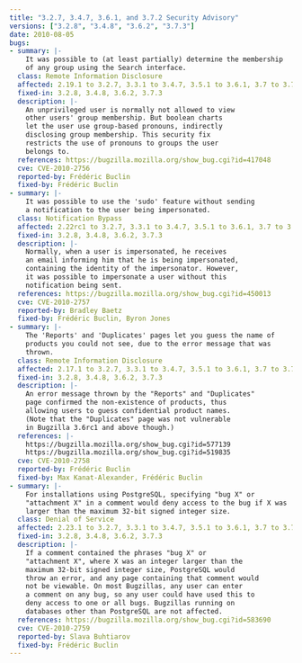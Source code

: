 ```yaml
---
title: "3.2.7, 3.4.7, 3.6.1, and 3.7.2 Security Advisory"
versions: ["3.2.8", "3.4.8", "3.6.2", "3.7.3"]
date: 2010-08-05
bugs:
- summary: |-
    It was possible to (at least partially) determine the membership
    of any group using the Search interface.
  class: Remote Information Disclosure
  affected: 2.19.1 to 3.2.7, 3.3.1 to 3.4.7, 3.5.1 to 3.6.1, 3.7 to 3.7.2
  fixed-in: 3.2.8, 3.4.8, 3.6.2, 3.7.3
  description: |-
    An unprivileged user is normally not allowed to view
    other users' group membership. But boolean charts
    let the user use group-based pronouns, indirectly
    disclosing group membership. This security fix
    restricts the use of pronouns to groups the user
    belongs to.
  references: https://bugzilla.mozilla.org/show_bug.cgi?id=417048
  cve: CVE-2010-2756
  reported-by: Frédéric Buclin
  fixed-by: Frédéric Buclin
- summary: |-
    It was possible to use the 'sudo' feature without sending
    a notification to the user being impersonated.
  class: Notification Bypass
  affected: 2.22rc1 to 3.2.7, 3.3.1 to 3.4.7, 3.5.1 to 3.6.1, 3.7 to 3.7.2
  fixed-in: 3.2.8, 3.4.8, 3.6.2, 3.7.3
  description: |-
    Normally, when a user is impersonated, he receives
    an email informing him that he is being impersonated,
    containing the identity of the impersonator. However,
    it was possible to impersonate a user without this
    notification being sent.
  references: https://bugzilla.mozilla.org/show_bug.cgi?id=450013
  cve: CVE-2010-2757
  reported-by: Bradley Baetz
  fixed-by: Frédéric Buclin, Byron Jones
- summary: |-
    The 'Reports' and 'Duplicates' pages let you guess the name of
    products you could not see, due to the error message that was
    thrown.
  class: Remote Information Disclosure
  affected: 2.17.1 to 3.2.7, 3.3.1 to 3.4.7, 3.5.1 to 3.6.1, 3.7 to 3.7.2
  fixed-in: 3.2.8, 3.4.8, 3.6.2, 3.7.3
  description: |-
    An error message thrown by the "Reports" and "Duplicates"
    page confirmed the non-existence of products, thus
    allowing users to guess confidential product names.
    (Note that the "Duplicates" page was not vulnerable
    in Bugzilla 3.6rc1 and above though.)
  references: |-
    https://bugzilla.mozilla.org/show_bug.cgi?id=577139
    https://bugzilla.mozilla.org/show_bug.cgi?id=519835
  cve: CVE-2010-2758
  reported-by: Frédéric Buclin
  fixed-by: Max Kanat-Alexander, Frédéric Buclin
- summary: |-
    For installations using PostgreSQL, specifying "bug X" or
    "attachment X" in a comment would deny access to the bug if X was
    larger than the maximum 32-bit signed integer size.
  class: Denial of Service
  affected: 2.23.1 to 3.2.7, 3.3.1 to 3.4.7, 3.5.1 to 3.6.1, 3.7 to 3.7.2
  fixed-in: 3.2.8, 3.4.8, 3.6.2, 3.7.3
  description: |-
    If a comment contained the phrases "bug X" or
    "attachment X", where X was an integer larger than the
    maximum 32-bit signed integer size, PostgreSQL would
    throw an error, and any page containing that comment would
    not be viewable. On most Bugzillas, any user can enter
    a comment on any bug, so any user could have used this to
    deny access to one or all bugs. Bugzillas running on
    databases other than PostgreSQL are not affected.
  references: https://bugzilla.mozilla.org/show_bug.cgi?id=583690
  cve: CVE-2010-2759
  reported-by: Slava Buhtiarov
  fixed-by: Frédéric Buclin
---
```

